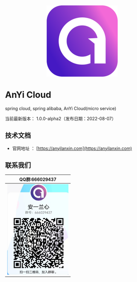 
<p align="center">
	<a href="https://anyilanxin.com"><img src="./docs/images/logo.png" width="46%"></a>
</p>

AnYi Cloud
===============
spring cloud, spring alibaba, AnYi Cloud(micro service)

当前最新版本： 1.0.0-alpha2（发布日期：2022-08-07）


技术文档
-----------------------------------

- 官网地址 ： [https://anyilanxin.com](https://anyilanxin.com)

联系我们
-----------------------------------

| QQ群:666029437                                      |
|----------------------------------------------------|
| <img src="./docs/images/qq_group.jpg" width="200"> |
